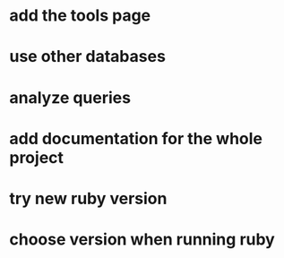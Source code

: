 # add the tools page
# use other databases
# analyze queries
# add documentation for the whole project
# try new ruby version
# choose version when running ruby

